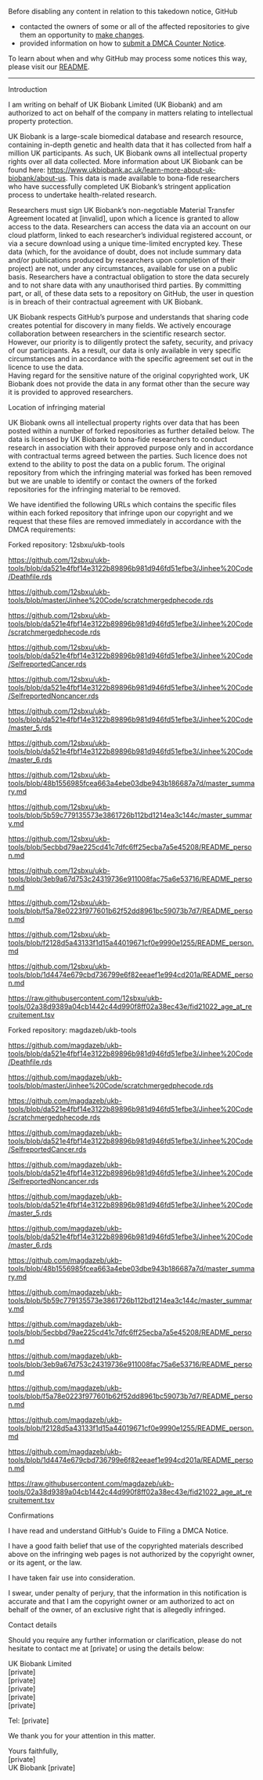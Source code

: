 Before disabling any content in relation to this takedown notice, GitHub
- contacted the owners of some or all of the affected repositories to give them an opportunity to [make changes](https://docs.github.com/en/github/site-policy/dmca-takedown-policy#a-how-does-this-actually-work).
- provided information on how to [submit a DMCA Counter Notice](https://docs.github.com/en/articles/guide-to-submitting-a-dmca-counter-notice).

To learn about when and why GitHub may process some notices this way, please visit our [README](https://github.com/github/dmca/blob/master/README.md#anatomy-of-a-takedown-notice).

---
  
Introduction  
  
I am writing on behalf of UK Biobank Limited (UK Biobank) and am authorized to act on behalf of the company in matters relating to intellectual property protection.    
  
UK Biobank is a large-scale biomedical database and research resource, containing in-depth genetic and health data that it has collected from half a million UK participants. As such, UK Biobank owns all intellectual property rights over all data collected. More information about UK Biobank can be found here: https://www.ukbiobank.ac.uk/learn-more-about-uk-biobank/about-us. This data is made available to bona-fide researchers who have successfully completed UK Biobank’s stringent application process to undertake health-related research.  
    
Researchers must sign UK Biobank’s non-negotiable Material Transfer Agreement located at [invalid], upon which a licence is granted to allow access to the data. Researchers can access the data via an account on our cloud platform, linked to each researcher’s individual registered account, or via a secure download using a unique time-limited encrypted key. These data (which, for the avoidance of doubt, does not include summary data and/or publications produced by researchers upon completion of their project) are not, under any circumstances, available for use on a public basis. Researchers have a contractual obligation to store the data securely and to not share data with any unauthorised third parties. By committing part, or all, of these data sets to a repository on GitHub, the user in question is in breach of their contractual agreement with UK Biobank.  
    
UK Biobank respects GitHub’s purpose and understands that sharing code creates potential for discovery in many fields. We actively encourage collaboration between researchers in the scientific research sector. However, our priority is to diligently protect the safety, security, and privacy of our participants. As a result, our data is only available in very specific circumstances and in accordance with the specific agreement set out in the licence to use the data.   
Having regard for the sensitive nature of the original copyrighted work, UK Biobank does not provide the data in any format other than the secure way it is provided to approved researchers.  
  
Location of infringing material  
  
UK Biobank owns all intellectual property rights over data that has been posted within a number of forked repositories as further detailed below. The data is licensed by UK Biobank to bona-fide researchers to conduct research in association with their approved purpose only and in accordance with contractual terms agreed between the parties. Such licence does not extend to the ability to post the data on a public forum. The original repository from which the infringing material was forked has been removed but we are unable to identify or contact the owners of the forked repositories for the infringing material to be removed.     
  
We have identified the following URLs which contains the specific files within each forked repository that infringe upon our copyright and we request that these files are removed immediately in accordance with the DMCA requirements:  
   
Forked repository: 12sbxu/ukb-tools  
  
https://github.com/12sbxu/ukb-tools/blob/da521e4fbf14e3122b89896b981d946fd51efbe3/Jinhee%20Code/Deathfile.rds  
  
https://github.com/12sbxu/ukb-tools/blob/master/Jinhee%20Code/scratchmergedphecode.rds  
  
https://github.com/12sbxu/ukb-tools/blob/da521e4fbf14e3122b89896b981d946fd51efbe3/Jinhee%20Code/scratchmergedphecode.rds  
  
https://github.com/12sbxu/ukb-tools/blob/da521e4fbf14e3122b89896b981d946fd51efbe3/Jinhee%20Code/SelfreportedCancer.rds  
  
https://github.com/12sbxu/ukb-tools/blob/da521e4fbf14e3122b89896b981d946fd51efbe3/Jinhee%20Code/SelfreportedNoncancer.rds  
  
https://github.com/12sbxu/ukb-tools/blob/da521e4fbf14e3122b89896b981d946fd51efbe3/Jinhee%20Code/master_5.rds  
  
https://github.com/12sbxu/ukb-tools/blob/da521e4fbf14e3122b89896b981d946fd51efbe3/Jinhee%20Code/master_6.rds  
  
https://github.com/12sbxu/ukb-tools/blob/48b1556985fcea663a4ebe03dbe943b186687a7d/master_summary.md  
  
https://github.com/12sbxu/ukb-tools/blob/5b59c779135573e3861726b112bd1214ea3c144c/master_summary.md  
  
https://github.com/12sbxu/ukb-tools/blob/5ecbbd79ae225cd41c7dfc6ff25ecba7a5e45208/README_person.md  
  
https://github.com/12sbxu/ukb-tools/blob/3eb9a67d753c24319736e911008fac75a6e53716/README_person.md  
  
https://github.com/12sbxu/ukb-tools/blob/f5a78e0223f977601b62f52dd8961bc59073b7d7/README_person.md  
  
https://github.com/12sbxu/ukb-tools/blob/f2128d5a43133f1d15a44019671cf0e9990e1255/README_person.md  
  
https://github.com/12sbxu/ukb-tools/blob/1d4474e679cbd736799e6f82eeaef1e994cd201a/README_person.md  
  
https://raw.githubusercontent.com/12sbxu/ukb-tools/02a38d9389a04cb1442c44d990f8ff02a38ec43e/fid21022_age_at_recruitement.tsv  
  
   
  
Forked repository: magdazeb/ukb-tools  
  
https://github.com/magdazeb/ukb-tools/blob/da521e4fbf14e3122b89896b981d946fd51efbe3/Jinhee%20Code/Deathfile.rds  
  
https://github.com/magdazeb/ukb-tools/blob/master/Jinhee%20Code/scratchmergedphecode.rds  
  
https://github.com/magdazeb/ukb-tools/blob/da521e4fbf14e3122b89896b981d946fd51efbe3/Jinhee%20Code/scratchmergedphecode.rds  
  
https://github.com/magdazeb/ukb-tools/blob/da521e4fbf14e3122b89896b981d946fd51efbe3/Jinhee%20Code/SelfreportedCancer.rds  
  
https://github.com/magdazeb/ukb-tools/blob/da521e4fbf14e3122b89896b981d946fd51efbe3/Jinhee%20Code/SelfreportedNoncancer.rds  
  
https://github.com/magdazeb/ukb-tools/blob/da521e4fbf14e3122b89896b981d946fd51efbe3/Jinhee%20Code/master_5.rds  
  
https://github.com/magdazeb/ukb-tools/blob/da521e4fbf14e3122b89896b981d946fd51efbe3/Jinhee%20Code/master_6.rds  
  
https://github.com/magdazeb/ukb-tools/blob/48b1556985fcea663a4ebe03dbe943b186687a7d/master_summary.md  
  
https://github.com/magdazeb/ukb-tools/blob/5b59c779135573e3861726b112bd1214ea3c144c/master_summary.md  
  
https://github.com/magdazeb/ukb-tools/blob/5ecbbd79ae225cd41c7dfc6ff25ecba7a5e45208/README_person.md  
  
https://github.com/magdazeb/ukb-tools/blob/3eb9a67d753c24319736e911008fac75a6e53716/README_person.md  
  
https://github.com/magdazeb/ukb-tools/blob/f5a78e0223f977601b62f52dd8961bc59073b7d7/README_person.md  
  
https://github.com/magdazeb/ukb-tools/blob/f2128d5a43133f1d15a44019671cf0e9990e1255/README_person.md  
  
https://github.com/magdazeb/ukb-tools/blob/1d4474e679cbd736799e6f82eeaef1e994cd201a/README_person.md  
  
https://raw.githubusercontent.com/magdazeb/ukb-tools/02a38d9389a04cb1442c44d990f8ff02a38ec43e/fid21022_age_at_recruitement.tsv  
  
   
  
Confirmations  
  
I have read and understand GitHub's Guide to Filing a DMCA Notice.  
  
I have a good faith belief that use of the copyrighted materials described above on the infringing web pages is not authorized by the copyright owner, or its agent, or the law.     
  
I have taken fair use into consideration.  
  
I swear, under penalty of perjury, that the information in this notification is accurate and that I am the copyright owner or am authorized to act on behalf of the owner, of an exclusive right that is allegedly infringed.  
  
Contact details  
  
Should you require any further information or clarification, please do not hesitate to contact me at [private] or using the details below:  
  
UK Biobank Limited  
[private]  
[private]  
[private]  
[private]   
[private]   
    
Tel: [private]  
    
We thank you for your attention in this matter.  
    
Yours faithfully,  
[private]    
UK Biobank [private]  
